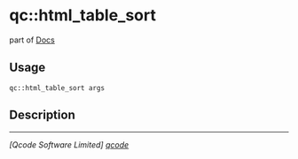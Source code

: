 qc::html_table_sort
===================

part of [Docs](.)

Usage
-----
`qc::html_table_sort args`

Description
-----------


----------------------------------
*[Qcode Software Limited] [qcode]*

[qcode]: http://www.qcode.co.uk "Qcode Software"